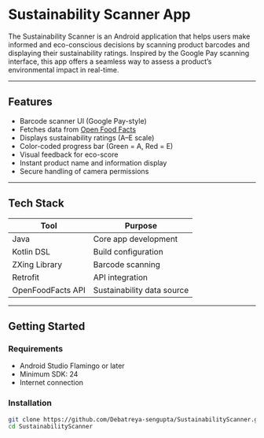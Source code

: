 # Sustainability Scanner App

The Sustainability Scanner is an Android application that helps users make informed and eco-conscious decisions by scanning product barcodes and displaying their sustainability ratings. Inspired by the Google Pay scanning interface, this app offers a seamless way to assess a product’s environmental impact in real-time.

---

## Features

- Barcode scanner UI (Google Pay-style)
- Fetches data from [Open Food Facts](https://world.openfoodfacts.org/)
- Displays sustainability ratings (A–E scale)
- Color-coded progress bar (Green = A, Red = E)
- Visual feedback for eco-score
- Instant product name and information display
- Secure handling of camera permissions

---

## Tech Stack

| Tool | Purpose |
|------|---------|
| Java | Core app development |
| Kotlin DSL | Build configuration |
| ZXing Library | Barcode scanning |
| Retrofit | API integration |
| OpenFoodFacts API | Sustainability data source |

---

## Getting Started

### Requirements
- Android Studio Flamingo or later
- Minimum SDK: 24
- Internet connection

### Installation
```bash
git clone https://github.com/Debatreya-sengupta/SustainabilityScanner.git
cd SustainabilityScanner
